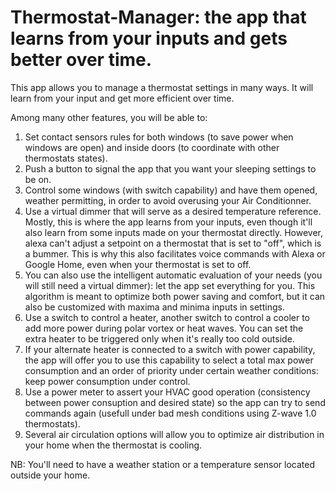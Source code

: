 # Thermostat-Manager: the app that learns from your inputs and gets better over time. 
This app allows you to manage a thermostat settings in many ways. It will learn from your input and get more efficient over time. 

Among many other features, you will be able to: 

1) Set contact sensors rules for both windows (to save power when windows are open) and inside doors (to coordinate with other thermostats states). 
2) Push a button to signal the app that you want your sleeping settings to be on. 
3) Control some windows (with switch capability) and have them opened, weather permitting, in order to avoid overusing your Air Conditionner. 
4) Use a virtual dimmer that will serve as a desired temperature reference. Mostly, this is where the app learns from your inputs, even though it'll also learn from some inputs made on your thermostat directly. However, alexa can't adjust a setpoint on a thermostat that is set to "off", which is a bummer. This is why this also facilitates voice commands with Alexa or Google Home, even when your thermostat is set to off. 
5) You can also use the intelligent automatic evaluation of your needs (you will still need a virtual dimmer): let the app set everything for you. This algorithm is meant to optimize both power saving and comfort, but it can also be customized with maxima and minima inputs in settings. 
6) Use a switch to control a heater, another switch to control a cooler to add more power during polar vortex or heat waves. You can set the extra heater to be triggered only when it's really too cold outside.
7) If your alternate heater is connected to a switch with power capability, the app will offer you to use this capability to select a total max power consumption and an order of priority under certain weather conditions: keep power consumption under control. 
8) Use a power meter to assert your HVAC good operation (consistency between power consuption and desired state) so the app can try to send commands again (usefull under bad mesh conditions using Z-wave 1.0 thermostats). 
9) Several air circulation options will allow you to optimize air distribution in your home when the thermostat is cooling. 


NB: You'll need to have a weather station or a temperature sensor located outside your home.

